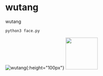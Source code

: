# wutang
wutang

```
python3 face.py
```

![wutang](https://user-images.githubusercontent.com/490216/34626044-6034f5fe-f218-11e7-8f38-36005d03b0bd.png){:height="100px"}
<img src="https://user-images.githubusercontent.com/490216/34626044-6034f5fe-f218-11e7-8f38-36005d03b0bd.png" width="100" />

